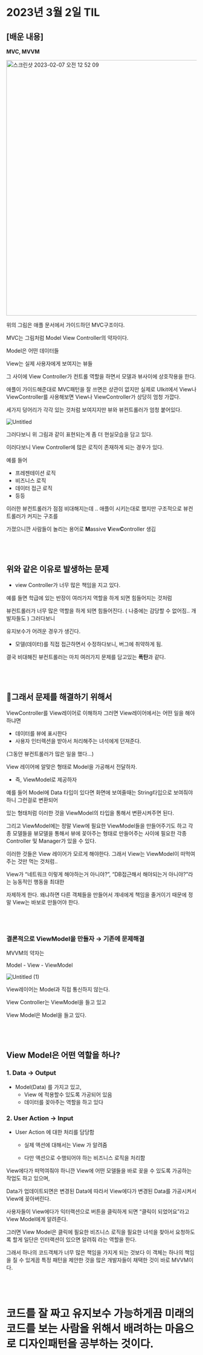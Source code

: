 # 2023년 3월 2일 TIL

## [배운 내용]

**MVC, MVVM**


<img width="675" alt="스크린샷 2023-02-07 오전 12 52 09" src="https://user-images.githubusercontent.com/104732020/222428245-d68fde84-f24b-4fae-9787-ce3f9d35ddf7.png">

위의 그림은 애플 문서에서 가이드하던 MVC구조이다. 

MVC는 그림처럼 Model View Controller의 약자이다.  

Model은 어떤 데이터들

View는 실제 사용자에게 보여지는 뷰들

그 사이에 View Controller가 컨트롤 역할을 하면서 모델과 뷰사이에 상호작용을 한다.

애플이 가이드해준대로 MVC패턴을 잘 쓰면은 상관이 없지만 실제로 UIkit에서 View나 ViewController를 사용해보면 View나  ViewController가 상당히 엄청 가깝다. 

세가지 덩어리가 각각 있는 것처럼 보여지지만 뷰와 뷰컨트롤러가 엄청 붙어있다.

![Untitled](https://user-images.githubusercontent.com/104732020/222428658-d05c04aa-bae9-4f82-ae74-655e7c0f8415.png)

그러다보니 위 그림과 같이 표현되는게 좀 더 현실모습을 담고 있다.

이러다보니 View Controller에 많은 로직이 존재하게 되는 경우가 있다.

예를 들어

- 프레젠테이션 로직
- 비즈니스 로직
- 데이터 접근 로직
- 등등

이러한 뷰컨트롤러가 점점 비대해지는데 .. 애플이 시키는대로 했지만 구조적으로 뷰컨트롤러가 커지는 구조를 

가졌으니깐 사람들이 놀리는 용어로 **M**assive **V**iew**C**ontroller 생김<br><br><br><br>

## 위와 같은 이유로 발생하는 문제

- view Controller가 너무 많은 책임을 지고 있다.

예를 들면 학급에 있는 반장이 여러가지 역할을 하게 되면 힘들어지는 것처럼  

뷰컨트롤러가 너무 많은 역할을 하게 되면 힘들어진다. ( 나중에는 감당할 수 없어짐.. 개발자들도 ) 그러다보니

유지보수가 어려운 경우가 생긴다.

- 모델(데이터)를 직접 접근하면서 수정하다보니, 버그에 취약하게 됨.

결국 비대해진 뷰컨트롤러는 마치 여러가지 문제를 담고있는 **폭탄**과 같다.<br><br><br><br>

## 🤔그래서 문제를 해결하기 위해서

ViewController를 View레이어로 이해하자 그러면 View레이어에서는 어떤 일을 해야하냐면

- 데이터를 뷰에 표시한다
- 사용자 인터렉션을 받아서 처리해주는 녀석에게 던져준다.

(그동안 뷰컨트롤러가 많은 일을 했다…)

View 레이어에 알맞은 형태로 Model을 가공해서 전달하자.

- 즉, ViewModel로 제공하자

예를 들어 Model에 Data 타입이 있다면 화면에 보여줄때는 String타입으로 보여줘야 하니 그런걸로 변환되어  

있는 형태처럼 이러한 것을 ViewModel의 타입을 통해서 변환시켜주면 된다. 

그리고 ViewModel에는 정말 View에 필요한 ViewModel들을 만들어주기도 하고 각종 모델들을 뷰모델을 통해서  뷰에 꽂아주는 형태로 만들어주는 사이에 필요한 각종 Controller 및 Manager가 있을 수 있다.

이러한 것들은 View 레이어가 모르게 해야한다. 그래서 View는 ViewModel이 떠먹여주는 것만 먹는 것처럼..

View가 “네트워크 이렇게 해야하는거 아니야?”, “DB접근해서 해야되는거 아니야?”라는 능동적인 행동을 최대한

자제하게 한다. 왜냐하면 다른 객체들을 만들어서 걔네에게 책임을 줄거이기 때문에 정말 View는 바보로 만들어야 한다.<br><br><br><br>

### 결론적으로 ViewModel을 만들자 → 기존에 문제해결

MVVM의 약자는

Model - View - ViewModel 

![Untitled (1)](https://user-images.githubusercontent.com/104732020/222428862-e8392fe1-ef6a-4247-a928-ff5a09becdfa.png)

View레이어는 Model과 직접 통신하지 않는다.

View Controller는 ViewModel을 들고 있고

View Model은 Model을 들고 있다.<br><br><br><br>

## View Model은 어떤 역할을 하나?

### 1. Data → Output

- Model(Data) 를 가지고 있고,
    - View 에 적용할수 있도록 가공되어 있음
    - 데이터를 꽂아주는 역할을 하고 있다

### 2. User Action → Input

- User Action 에 대한 처리를 담당함
    - 실제 액션에 대해서는 View 가 알려줌
    
    - 다만 액션으로 수행되어야 하는 비즈니스 로직을 처리함

View에다가 떠먹여줘야 하니깐 View에 어떤 모델들을 바로 꽂을 수 있도록 가공하는 작업도 하고 있으며,

Data가 업데이트되면은 변경된 Data에 따라서 View에다가 변경된 Data를 가공시켜서 View에 꽂아버린다.

사용자들이 View에다가 익터랙션으로 버튼을 클릭하게 되면 “클릭이 되었어요”라고 View Model에게 알려준다.

그러면 View Model은 클릭에 필요한 비즈니스 로직을 필요한 녀석을 찾아서 요청하도록 할게 일단은 인터랙션이 있으면 알려줘 라는 역할을 한다.

그래서 하나의 코드객체가 너무 많은 책임을 가지게 되는 것보다 이 객체는 하나의 책임을 질 수 있게끔 특정 패턴을 제안한 것을 많은 개발자들이 채택한 것이 바로 MVVM이다. <br><br><br><br>

# 코드를 잘 짜고 유지보수 가능하게끔 미래의 코드를 보는 사람을 위해서 배려하는 마음으로 디자인패턴을 공부하는 것이다.

